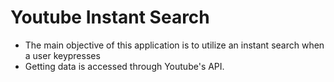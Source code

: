 # Youtube Instant Search
- The main objective of this application is to utilize an instant search when a user keypresses
- Getting data is accessed through Youtube's API.
